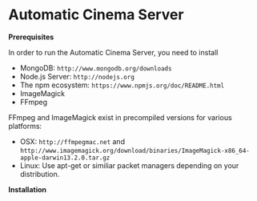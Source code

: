 # Automatic Cinema Server

**Prerequisites**

In order to run the Automatic Cinema Server, you need to install

- MongoDB: ```http://www.mongodb.org/downloads```
- Node.js Server: ```http://nodejs.org```
- The npm ecosystem: ```https://www.npmjs.org/doc/README.html```
- ImageMagick
- FFmpeg

FFmpeg and ImageMagick exist in precompiled versions for various platforms:

- OSX: ```http://ffmpegmac.net``` and ```http://www.imagemagick.org/download/binaries/ImageMagick-x86_64-apple-darwin13.2.0.tar.gz```
- Linux: Use apt-get or similiar packet managers depending on your distribution.

**Installation**

